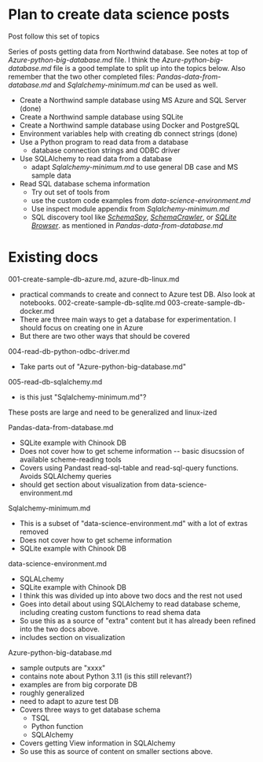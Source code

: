 # Plan to create data science posts

Post follow this set of topics

Series of posts getting data from Northwind database. See notes at top of *Azure-python-big-database.md* file. I think the *Azure-python-big-database.md* file is a good template to split up into the topics below. Also remember that the two other completed files: *Pandas-data-from-database.md* and *Sqlalchemy-minimum.md* can be used as well.

* Create a Northwind sample database using MS Azure and SQL Server (done)
* Create a Northwind sample database using SQLite
* Create a Northwind sample database using Docker and PostgreSQL
* Environment variables help with creating db connect strings  (done)
* Use a Python program to read data from a database
  * database connection strings and ODBC driver
* Use SQLAlchemy to read data from a database
   * adapt *Sqlalchemy-minimum.md* to use general DB case and MS sample data
* Read SQL database schema information
   * Try out set of tools from 
   * use the custom code examples from *data-science-environment.md*
   * Use inspect module appendix from *Sqlalchemy-minimum.md*
   * SQL discovery tool like [*SchemaSpy*](https://schemaspy.org/), [*SchemaCrawler*](https://www.schemacrawler.com/), or [*SQLite Browser*](https://github.com/sqlitebrowser/sqlitebrowser). as mentioned in *Pandas-data-from-database.md*





# Existing docs


001-create-sample-db-azure.md,  azure-db-linux.md
* practical commands to create and connect to Azure test DB. Also look at notebooks.
002-create-sample-db-sqlite.md
003-create-sample-db-docker.md
* There are three main ways to get a database for experimentation. I should focus on creating one in Azure
* But there are two other ways that should be covered

004-read-db-python-odbc-driver.md
* Take parts out of "Azure-python-big-database.md"

005-read-db-sqlalchemy.md
* is this just "Sqlalchemy-minimum.md"?



These posts are large and need to be generalized and linux-ized

Pandas-data-from-database.md
* SQLite example with Chinook DB
* Does not cover how to get scheme information -- basic disucssion of available scheme-reading tools
* Covers using Pandast read-sql-table and read-sql-query functions. Avoids SQLAlchemy queries
* should get section about visualization from data-science-environment.md

Sqlalchemy-minimum.md
* This is a subset of "data-science-environment.md" with a lot of extras removed
* Does not cover how to get scheme information
* SQLite example with Chinook DB


data-science-environment.md
* SQLALchemy
* SQLite example with Chinook DB
* I think this was divided up into above two docs and the rest not used
* Goes into detail about using SQLAlchemy to read database scheme, including creating custom functions to read shema data
* So use this as a source of "extra" content but it has already been refined into the two docs above.
* includes section on visualization


Azure-python-big-database.md
* sample outputs are "xxxx"
* contains note about Python 3.11 (is this still relevant?)
* examples are from big corporate DB
* roughly generalized
* need to adapt to azure test DB
* Covers three ways to get database schema
  * TSQL
  * Python function
  * SQLAlchemy
* Covers getting View information in SQLAlchemy
* So use this as source of content on smaller sections above.




